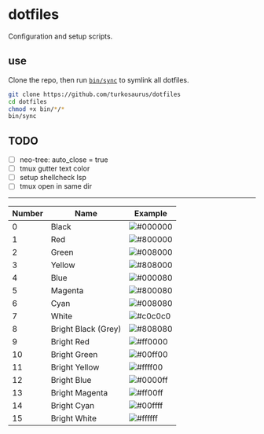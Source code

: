 # dotfiles

Configuration and setup scripts.

## use
Clone the repo, then run [`bin/sync`](bin/sync) to symlink all dotfiles.
```bash
git clone https://github.com/turkosaurus/dotfiles
cd dotfiles
chmod +x bin/*/*
bin/sync
```

## TODO
- [ ] neo-tree: auto_close = true
- [ ] tmux gutter text color
- [ ] setup shellcheck lsp
- [ ] tmux open in same dir
---


| Number | Name       | Example   |
|--------|------------|-----------|
| 0      | Black      | ![#000000](https://via.placeholder.com/15/000000/000000?text=+) |
| 1      | Red        | ![#800000](https://via.placeholder.com/15/800000/800000?text=+) |
| 2      | Green      | ![#008000](https://via.placeholder.com/15/008000/008000?text=+) |
| 3      | Yellow     | ![#808000](https://via.placeholder.com/15/808000/808000?text=+) |
| 4      | Blue       | ![#000080](https://via.placeholder.com/15/000080/000080?text=+) |
| 5      | Magenta    | ![#800080](https://via.placeholder.com/15/800080/800080?text=+) |
| 6      | Cyan       | ![#008080](https://via.placeholder.com/15/008080/008080?text=+) |
| 7      | White      | ![#c0c0c0](https://via.placeholder.com/15/c0c0c0/c0c0c0?text=+) |
| 8      | Bright Black (Grey) | ![#808080](https://via.placeholder.com/15/808080/808080?text=+) |
| 9      | Bright Red | ![#ff0000](https://via.placeholder.com/15/ff0000/ff0000?text=+) |
| 10     | Bright Green | ![#00ff00](https://via.placeholder.com/15/00ff00/00ff00?text=+) |
| 11     | Bright Yellow | ![#ffff00](https://via.placeholder.com/15/ffff00/ffff00?text=+) |
| 12     | Bright Blue | ![#0000ff](https://via.placeholder.com/15/0000ff/0000ff?text=+) |
| 13     | Bright Magenta | ![#ff00ff](https://via.placeholder.com/15/ff00ff/ff00ff?text=+) |
| 14     | Bright Cyan | ![#00ffff](https://via.placeholder.com/15/00ffff/00ffff?text=+) |
| 15     | Bright White | ![#ffffff](https://via.placeholder.com/15/ffffff/ffffff?text=+) |
